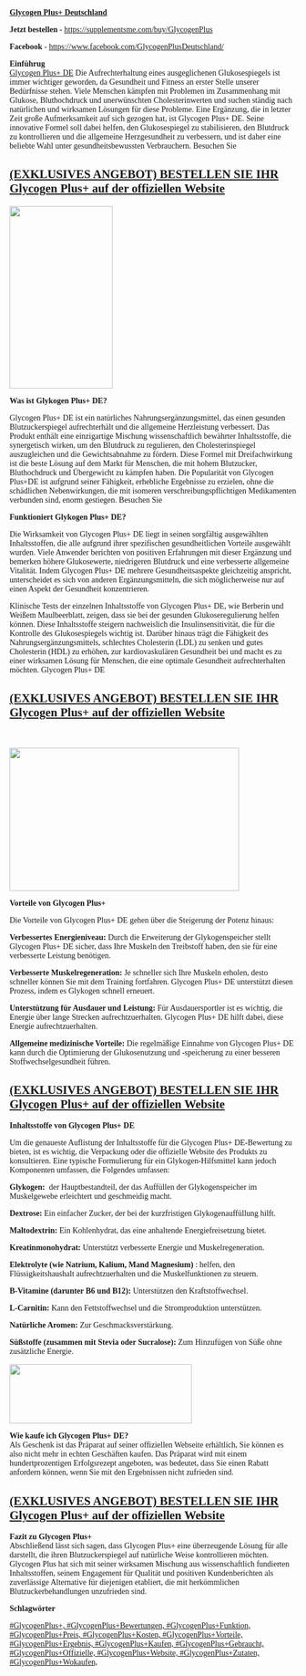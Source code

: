 <p><a href="https://supplementsme.com/buy/GlycogenPlus" target="_blank" rel="nofollow" data-saferedirecturl="https://www.google.com/url?hl=en-GB&amp;q=https://wlafnl.com/9qne&amp;source=gmail&amp;ust=1734842298621000&amp;usg=AOvVaw0dLTp3tbdx1AWY9bjqIS5g"><strong><span style="font-family: Georgia;">Glycogen Plus+ Deutschland</span></strong></a></p>
<p><strong><span style="font-family: Georgia;">Jetzt bestellen -&nbsp;</span></strong><span style="font-family: Georgia;"><a href="https://supplementsme.com/buy/GlycogenPlus">https://supplementsme.com/buy/GlycogenPlus</a>&nbsp;</span></p>
<p><span style="font-family: Georgia;"><strong>Facebook</strong> -&nbsp;<span data-sheets-root="1"><a class="in-cell-link" href="https://www.facebook.com/GlycogenPlusDeutschland/" target="_blank">https://www.facebook.com/GlycogenPlusDeutschland/</a></span></span></p>
<p><span style="font-family: Georgia;"><strong>Einf&uuml;hrug</strong><br /><a href="https://supplementsme.com/buy/GlycogenPlus" target="_blank" rel="nofollow" data-saferedirecturl="https://www.google.com/url?hl=en-GB&amp;q=https://wlafnl.com/9qne&amp;source=gmail&amp;ust=1734842298621000&amp;usg=AOvVaw0dLTp3tbdx1AWY9bjqIS5g">Glycogen Plus+ DE</a>&nbsp;Die Aufrechterhaltung eines ausgeglichenen Glukosespiegels ist immer wichtiger geworden, da Gesundheit und Fitness an erster Stelle unserer Bed&uuml;rfnisse stehen. Viele Menschen k&auml;mpfen mit Problemen im Zusammenhang mit Glukose, Bluthochdruck und unerw&uuml;nschten Cholesterinwerten und suchen st&auml;ndig nach nat&uuml;rlichen und wirksamen L&ouml;sungen f&uuml;r diese Probleme. Eine Erg&auml;nzung, die in letzter Zeit gro&szlig;e Aufmerksamkeit auf sich gezogen hat, ist Glycogen Plus+ DE. Seine innovative Formel soll dabei helfen, den Glukosespiegel zu stabilisieren, den Blutdruck zu kontrollieren und die allgemeine Herzgesundheit zu verbessern, und ist daher eine beliebte Wahl unter gesundheitsbewussten Verbrauchern. Besuchen Sie</span></p>
<h2><span style="font-family: Georgia;"><a href="https://supplementsme.com/buy/GlycogenPlus">(EXKLUSIVES ANGEBOT) BESTELLEN SIE IHR Glycogen Plus+ auf der offiziellen Website</a></span></h2>
<div><a href="https://supplementsme.com/buy/GlycogenPlus" target="_blank" rel="nofollow" data-saferedirecturl="https://www.google.com/url?hl=en-GB&amp;q=https://wlafnl.com/9qne&amp;source=gmail&amp;ust=1734842298621000&amp;usg=AOvVaw0dLTp3tbdx1AWY9bjqIS5g"><span style="font-family: Georgia;"><img src="https://ci4.googleusercontent.com/proxy/Io1jkj9g_v4oCwr9nO49HyZEXRniKH_RWnLvgs6Imxz2JJ1GPjJzJjl3AI1cgK38Uf315Dqy5fnqYJ7V6xmlrA1jxO6b8KdYocNReAm81BQrVv4zpg1bPYe0UV7rAQFARYktqb5fjalMd1p8ZhZPydLGpJVi39h831uhoYYCPEqhfUvkxouktK7fu5zf8Y0XG7HJcajt63Aoc6Ph_HA8oWxQyauHLAcPAcLPh7B_aJ1NN4mcqYSXKNaNlHrxKcY5JqIpMxiybX0MpqbVV6dacJwSOTmji4jyVskNHuNFxAy1FLha98a5xXDOlwgCIo7AGkxrg8_SYftEO1iW89yDjzLfOsqZXIA9qxOLqQWUCOz69OntOzxZ_yVqef9kejrBsJZ7OhM=s0-d-e1-ft#https://blogger.googleusercontent.com/img/b/R29vZ2xl/AVvXsEjxuawgx2de7CaWdDAllUaHxLaHFHRw764jy3h56TkH7xyu46b7zqJWIvThtGjqpdXnLa9rz7jAKwjdROJwukkHXrfbGv-J9b6r48z-4PhsYcllJSKZhXvYt0XXbCK6AbIJ7TvIBGf4RF9XGCLwfolacqH0ncuARfvHe4H8t0QJpl2gF7AmUX4QifcA7vc/s320/Glycogen%20Plus.png" alt="" width="181" height="320" border="0" data-iml="523019.6000000001" /></span></a></div>
<p><strong><span style="font-family: Georgia;">Was ist Glykogen Plus+ DE?</span></strong></p>
<p><span style="font-family: Georgia;">Glycogen Plus+ DE ist ein nat&uuml;rliches Nahrungserg&auml;nzungsmittel, das einen gesunden Blutzuckerspiegel aufrechterh&auml;lt und die allgemeine Herzleistung verbessert. Das Produkt enth&auml;lt eine einzigartige Mischung wissenschaftlich bew&auml;hrter Inhaltsstoffe, die synergetisch wirken, um den Blutdruck zu regulieren, den Cholesterinspiegel auszugleichen und die Gewichtsabnahme zu f&ouml;rdern. Diese Formel mit Dreifachwirkung ist die beste L&ouml;sung auf dem Markt f&uuml;r Menschen, die mit hohem Blutzucker, Bluthochdruck und &Uuml;bergewicht zu k&auml;mpfen haben. Die Popularit&auml;t von Glycogen Plus+DE ist aufgrund seiner F&auml;higkeit, erhebliche Ergebnisse zu erzielen, ohne die sch&auml;dlichen Nebenwirkungen, die mit isomeren verschreibungspflichtigen Medikamenten verbunden sind, enorm gestiegen. Besuchen Sie</span></p>
<p><strong><span style="font-family: Georgia;">Funktioniert Glykogen Plus+ DE?</span></strong></p>
<p><span style="font-family: Georgia;">Die Wirksamkeit von Glycogen Plus+ DE liegt in seinen sorgf&auml;ltig ausgew&auml;hlten Inhaltsstoffen, die alle aufgrund ihrer spezifischen gesundheitlichen Vorteile ausgew&auml;hlt wurden. Viele Anwender berichten von positiven Erfahrungen mit dieser Erg&auml;nzung und bemerken h&ouml;here Glukosewerte, niedrigeren Blutdruck und eine verbesserte allgemeine Vitalit&auml;t. Indem Glycogen Plus+ DE mehrere Gesundheitsaspekte gleichzeitig anspricht, unterscheidet es sich von anderen Erg&auml;nzungsmitteln, die sich m&ouml;glicherweise nur auf einen Aspekt der Gesundheit konzentrieren.</span></p>
<p><span style="font-family: Georgia;">Klinische Tests der einzelnen Inhaltsstoffe von Glycogen Plus+ DE, wie Berberin und Wei&szlig;em Maulbeerblatt, zeigen, dass sie bei der gesunden Glukoseregulierung helfen k&ouml;nnen. Diese Inhaltsstoffe steigern nachweislich die Insulinsensitivit&auml;t, die f&uuml;r die Kontrolle des Glukosespiegels wichtig ist. Dar&uuml;ber hinaus tr&auml;gt die F&auml;higkeit des Nahrungserg&auml;nzungsmittels, schlechtes Cholesterin (LDL) zu senken und gutes Cholesterin (HDL) zu erh&ouml;hen, zur kardiovaskul&auml;ren Gesundheit bei und macht es zu einer wirksamen L&ouml;sung f&uuml;r Menschen, die eine optimale Gesundheit aufrechterhalten m&ouml;chten. Glycogen Plus+ DE</span></p>
<h2><span style="font-family: Georgia;"><a href="https://supplementsme.com/buy/GlycogenPlus">(EXKLUSIVES ANGEBOT) BESTELLEN SIE IHR Glycogen Plus+ auf der offiziellen Website</a></span></h2>
<p>&nbsp;</p>
<div><a href="https://supplementsme.com/buy/GlycogenPlus" target="_blank" rel="nofollow" data-saferedirecturl="https://www.google.com/url?hl=en-GB&amp;q=https://wlafnl.com/9qne&amp;source=gmail&amp;ust=1734842298621000&amp;usg=AOvVaw0dLTp3tbdx1AWY9bjqIS5g"><span style="font-family: Georgia;"><img src="https://ci6.googleusercontent.com/proxy/QYdRpBYyJ7jS5Pi_cftkHDoh_wgZYEYGM5QA5WWwhhEiCMZR5DrLm3RmTiUawTUhlqPg5sNMpsBgAYC_RD9ggrgUmQuiqJxlo0nzPjkTRae2OMNoGgVpyxl8df9Vly7yGKb1u5vcXDNgtvXBqz0T3rVV5rJjuGBZAO8DD6kmWkUUNz1_bjAZCGVXZcLFvxdzL0xHjRGzY6lVxF3Zga_go9-JCRh_cgX5gtn0Ho0R8IwvNlM8KPOKaw8lnAU7Oe3tP5EBQqFPxP3OcpFBIjVI6J7B_Ml7YWQcz9QK-ZqBswAMdPrXp9egZbwUmtzgsjDl5SWs_2gFFWNI0zKEaA17tv5hdCHrHgXOIp-8Ie7GdwzzF0WFq4SDeq7ZSf7oOVSc7KvHW1poY75V1wLhD9N-L1Yx-uKec1ikPx5FVxRZ=s0-d-e1-ft#https://blogger.googleusercontent.com/img/b/R29vZ2xl/AVvXsEhfP5xuCu_67hyphenhyphenIh4iivEv5t4Dj4DHA9_XHR2-pmMO-VPTBY9tgUsIUnJ0MjZkgGsuK97sJe4fqFbo4RldDs0J548KH9wmtyVbAOYgnihPnfL6mCQfJHYmg08e-aalVExwY08n-3zrKU6r-bvAyXle20OmH6UvqwbURmxBHuqVs5vR6XJeFTHv8DyQuE4E/w403-h251/Glucovate%20Blood%20Sugar.png" alt="" width="403" height="251" border="0" data-iml="523473.2000000002" /></span></a></div>
<p><strong><span style="font-family: Georgia;">Vorteile von Glycogen Plus+</span></strong></p>
<p><span style="font-family: Georgia;">Die Vorteile von Glycogen Plus+ DE gehen &uuml;ber die Steigerung der Potenz hinaus:</span></p>
<p><span style="font-family: Georgia;"><strong>Verbessertes Energieniveau:</strong>&nbsp;Durch die Erweiterung der Glykogenspeicher stellt Glycogen Plus+ DE sicher, dass Ihre Muskeln den Treibstoff haben, den sie f&uuml;r eine verbesserte Leistung ben&ouml;tigen.</span></p>
<p><span style="font-family: Georgia;"><strong>Verbesserte Muskelregeneration:</strong>&nbsp;Je schneller sich Ihre Muskeln erholen, desto schneller k&ouml;nnen Sie mit dem Training fortfahren. Glycogen Plus+ DE unterst&uuml;tzt diesen Prozess, indem es Glykogen schnell erneuert.</span></p>
<p><span style="font-family: Georgia;"><strong>Unterst&uuml;tzung f&uuml;r Ausdauer und Leistung:</strong>&nbsp;F&uuml;r Ausdauersportler ist es wichtig, die Energie &uuml;ber lange Strecken aufrechtzuerhalten. Glycogen Plus+ DE hilft dabei, diese Energie aufrechtzuerhalten.</span></p>
<p><span style="font-family: Georgia;"><strong>Allgemeine medizinische Vorteile:</strong>&nbsp;Die regelm&auml;&szlig;ige Einnahme von Glycogen Plus+ DE kann durch die Optimierung der Glukosenutzung und -speicherung zu einer besseren Stoffwechselgesundheit f&uuml;hren.</span></p>
<h2><span style="font-family: Georgia;"><a href="https://supplementsme.com/buy/GlycogenPlus">(EXKLUSIVES ANGEBOT) BESTELLEN SIE IHR Glycogen Plus+ auf der offiziellen Website</a></span></h2>
<p><strong><span style="font-family: Georgia;">Inhaltsstoffe von Glycogen Plus+ DE</span></strong></p>
<p><span style="font-family: Georgia;">Um die genaueste Auflistung der Inhaltsstoffe f&uuml;r die Glycogen Plus+ DE-Bewertung zu bieten, ist es wichtig, die Verpackung oder die offizielle Website des Produkts zu konsultieren. Eine typische Formulierung f&uuml;r ein Glykogen-Hilfsmittel kann jedoch Komponenten umfassen, die Folgendes umfassen:</span></p>
<p><span style="font-family: Georgia;"><strong>Glykogen:</strong>&nbsp;&nbsp;der Hauptbestandteil, der das Auff&uuml;llen der Glykogenspeicher im Muskelgewebe erleichtert und geschmeidig macht.</span></p>
<p><span style="font-family: Georgia;"><strong>Dextrose:</strong>&nbsp;Ein einfacher Zucker, der bei der kurzfristigen Glykogenauff&uuml;llung hilft.</span></p>
<p><span style="font-family: Georgia;"><strong>Maltodextrin:</strong>&nbsp;Ein Kohlenhydrat, das eine anhaltende Energiefreisetzung bietet.</span></p>
<p><span style="font-family: Georgia;"><strong>Kreatinmonohydrat:</strong>&nbsp;Unterst&uuml;tzt verbesserte Energie und Muskelregeneration.</span></p>
<p><span style="font-family: Georgia;"><strong>Elektrolyte (wie Natrium, Kalium, Mand Magnesium)</strong>&nbsp;: helfen, den Fl&uuml;ssigkeitshaushalt aufrechtzuerhalten und die Muskelfunktionen zu steuern.</span></p>
<p><span style="font-family: Georgia;"><strong>B-Vitamine (darunter B6 und B12):</strong>&nbsp;Unterst&uuml;tzen den Kraftstoffwechsel.</span></p>
<p><span style="font-family: Georgia;"><strong>L-Carnitin:</strong>&nbsp;Kann den Fettstoffwechsel und die Stromproduktion unterst&uuml;tzen.</span></p>
<p><span style="font-family: Georgia;"><strong>Nat&uuml;rliche Aromen:</strong>&nbsp;Zur Geschmacksverst&auml;rkung.</span></p>
<p><span style="font-family: Georgia;"><strong>S&uuml;&szlig;stoffe (zusammen mit Stevia oder Sucralose):</strong>&nbsp;Zum Hinzuf&uuml;gen von S&uuml;&szlig;e ohne zus&auml;tzliche Energie.</span></p>
<div><a href="https://supplementsme.com/buy/GlycogenPlus" target="_blank" rel="nofollow" data-saferedirecturl="https://www.google.com/url?hl=en-GB&amp;q=https://wlafnl.com/9qne&amp;source=gmail&amp;ust=1734842298621000&amp;usg=AOvVaw0dLTp3tbdx1AWY9bjqIS5g"><span style="font-family: Georgia;"><img src="https://ci3.googleusercontent.com/proxy/N1mvIMKV5L1wd2iomXZObVAyyjXEJ7eIZXJHkcqLXjyoLL7AF7h7b9URFo_yWI8uPidgqhcLwl3JXeS5FGAyaLsRmVp29Fo-AwJUppyrq3phYe0KPY45FIr6JuTP_G73wz_efMXlqe2d7NFHdUSXHm_dGCIsMD0aBnROiDOpjf2fJx48mofZ_GP3nvoYjY3an_snpP23FT3tCYI756lVTclh1Ww7nXdjyqaFnVnMclCl2EO-UQ5ZLWXMrW4YaJiGaKA1ubiFVSmtixb_yL-p6if1WapXTsUPChcWk_o9ybCCdJayhaZlmUjwRNcdH319v0T3b0rPzR2QPlZGnLTTbhxblxnnEYAU7xmm_SWnXb84XxKrJ6IImp83h-CnG4QOPr3AkbNIzPFV=s0-d-e1-ft#https://blogger.googleusercontent.com/img/b/R29vZ2xl/AVvXsEg6EqrQqcqlso4P337PUI0h1dHIguNBZWl3RmS_0lFODaHY6IhKbfxKNhyQmUglv8-oqvkbOl30K9_hLzQxwfazM9xS_QBq2ksW9nVF1u0N0ZLgIwUa3Jgba7IdoT3nurG1Phz24wnEJ0n9_t2PFv-0osQOw-zjJAfT_MDhMLmNoqI73f8LxIthige7STE/s320/buy%20now%20germany.gif" alt="" width="320" height="104" border="0" data-iml="523880.7000000002" /></span></a></div>
<p><span style="font-family: Georgia;"><strong>Wie kaufe ich Glycogen Plus+ DE?</strong><br />Als Geschenk ist das Pr&auml;parat auf seiner offiziellen Webseite erh&auml;ltlich, Sie k&ouml;nnen es also nicht mehr in echten Gesch&auml;ften kaufen. Das Pr&auml;parat wird mit einem hundertprozentigen Erfolgsrezept angeboten, was bedeutet, dass Sie einen Rabatt anfordern k&ouml;nnen, wenn Sie mit den Ergebnissen nicht zufrieden sind.</span></p>
<h2><span style="font-family: Georgia;"><a href="https://supplementsme.com/buy/GlycogenPlus">(EXKLUSIVES ANGEBOT) BESTELLEN SIE IHR Glycogen Plus+ auf der offiziellen Website</a></span></h2>
<p><span style="font-family: Georgia;"><strong>Fazit zu Glycogen Plus+</strong><br />Abschlie&szlig;end l&auml;sst sich sagen, dass Glycogen Plus+ eine &uuml;berzeugende L&ouml;sung f&uuml;r alle darstellt, die ihren Blutzuckerspiegel auf nat&uuml;rliche Weise kontrollieren m&ouml;chten. Glycogen Plus hat sich mit seiner wirksamen Mischung aus wissenschaftlich fundierten Inhaltsstoffen, seinem Engagement f&uuml;r Qualit&auml;t und positiven Kundenberichten als zuverl&auml;ssige Alternative f&uuml;r diejenigen etabliert, die mit herk&ouml;mmlichen Blutzuckerbehandlungen unzufrieden sind.</span></p>
<p><strong><span style="font-family: Georgia;">Schlagw&ouml;rter</span></strong></p>
<p><a href="https://supplementsme.com/buy/GlycogenPlus" target="_blank" rel="nofollow" data-saferedirecturl="https://www.google.com/url?hl=en-GB&amp;q=https://wlafnl.com/9qne&amp;source=gmail&amp;ust=1734842298621000&amp;usg=AOvVaw0dLTp3tbdx1AWY9bjqIS5g"><span style="font-family: Georgia;">#GlycogenPlus+, #GlycogenPlus+Bewertungen, #GlycogenPlus+Funktion, #GlycogenPlus+Preis, #GlycogenPlus+Kosten, #GlycogenPlus+Vorteile, #GlycogenPlus+Ergebnis, #GlycogenPlus+Kaufen, #GlycogenPlus+Gebraucht, #GlycogenPlus+Offizielle, #GlycogenPlus+Website, #GlycogenPlus+Zutaten, #GlycogenPlus+Wokaufen,</span></a></p>
